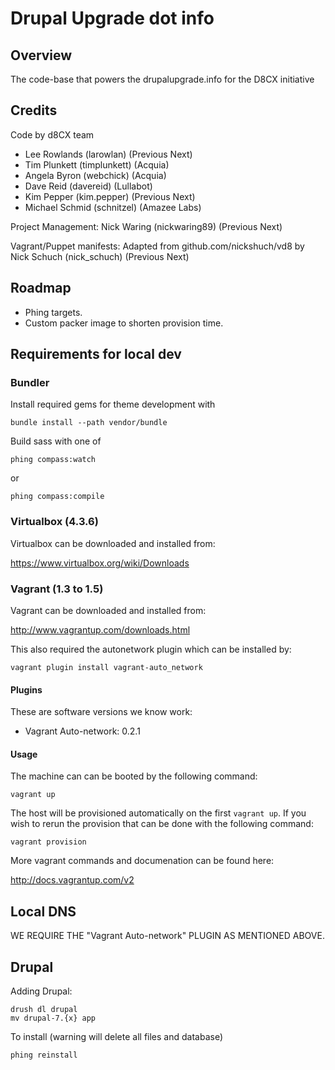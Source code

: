 Drupal Upgrade dot info
=======================

## Overview

The code-base that powers the drupalupgrade.info for the D8CX initiative

## Credits

Code by d8CX team

- Lee Rowlands (larowlan) (Previous Next)
- Tim Plunkett (timplunkett) (Acquia)
- Angela Byron (webchick) (Acquia)
- Dave Reid (davereid) (Lullabot)
- Kim Pepper (kim.pepper) (Previous Next)
- Michael Schmid (schnitzel) (Amazee Labs)

Project Management: Nick Waring (nickwaring89) (Previous Next)

Vagrant/Puppet manifests: Adapted from github.com/nickshuch/vd8 by Nick Schuch (nick_schuch) (Previous Next)

## Roadmap

* Phing targets.
* Custom packer image to shorten provision time.

## Requirements for local dev

### Bundler

Install required gems for theme development with

```
bundle install --path vendor/bundle
```

Build sass with one of
```
phing compass:watch
```
or
```
phing compass:compile
```

### Virtualbox (4.3.6)

Virtualbox can be downloaded and installed from:

https://www.virtualbox.org/wiki/Downloads

### Vagrant (1.3 to 1.5)

Vagrant can be downloaded and installed from:

http://www.vagrantup.com/downloads.html

This also required the autonetwork plugin which can be installed by:

```
vagrant plugin install vagrant-auto_network
```

#### Plugins

These are software versions we know work:

* Vagrant Auto-network: 0.2.1

#### Usage

The machine can can be booted by the following command:

```
vagrant up
```

The host will be provisioned automatically on the first `vagrant up`. If you
wish to rerun the provision that can be done with the following command:

```
vagrant provision
```

More vagrant commands and documenation can be found here:

http://docs.vagrantup.com/v2

## Local DNS

WE REQUIRE THE "Vagrant Auto-network" PLUGIN AS MENTIONED ABOVE.

## Drupal

Adding Drupal:

```
drush dl drupal
mv drupal-7.{x} app
```

To install (warning will delete all files and database)

```
phing reinstall
```
